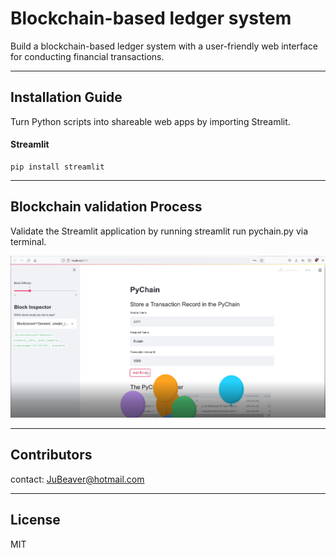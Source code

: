 # Blockchain-based ledger system

Build a blockchain-based ledger system with a user-friendly web interface for conducting financial transactions.

---

## Installation Guide

Turn Python scripts into shareable web apps by importing Streamlit.
    
   #### Streamlit
    pip install streamlit

---

## Blockchain validation Process

Validate the Streamlit application by running streamlit run pychain.py via terminal. 

![markdown_image](https://github.com/JuneB2021/Module-18-Challenge/blob/main/Capture.PNG)

---

## Contributors

contact: JuBeaver@hotmail.com

---

## License

MIT
